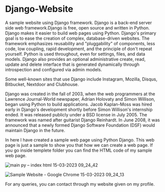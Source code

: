 # Django-Website
A sample website using Django framework. Django is a back-end server side web framework.Django is free, open source and written in Python. Django makes it easier to build web pages using Python. Django's primary goal is to ease the creation of complex, database-driven websites. The framework emphasizes reusability and "pluggability" of components, less code, low coupling, rapid development, and the principle of don't repeat yourself. Python is used throughout, even for settings, files, and data models. Django also provides an optional administrative create, read, update and delete interface that is generated dynamically through introspection and configured via admin models.

Some well-known sites that use Django include Instagram, Mozilla, Disqus, Bitbucket, Nextdoor and Clubhouse.

Django was created in the fall of 2003, when the web programmers at the Lawrence Journal-World newspaper, Adrian Holovaty and Simon Willison, began using Python to build applications. Jacob Kaplan-Moss was hired early in Django's development shortly before Simon Willison's internship ended.  It was released publicly under a BSD license in July 2005. The framework was named after guitarist Django Reinhardt. In June 2008, it was announced that a newly formed Django Software Foundation (DSF) would maintain Django in the future.

In here I have created a sample web page using Python Django. This web page is just a sample to show you that how we can create a web page. If you go inside templete folder you can find the HTML code of my sample web page.


![main py – index html 15-03-2023 09_24_42](https://user-images.githubusercontent.com/85097081/225377446-6bab5c6d-4012-4385-9acb-dc65cc35ecda.png)


![Sample Website - Google Chrome 15-03-2023 09_24_13](https://user-images.githubusercontent.com/85097081/225377645-a7ae4abb-f983-4228-b440-b9a792b1c2b0.png)

For any queries, you can contact through my website given on my profile.
